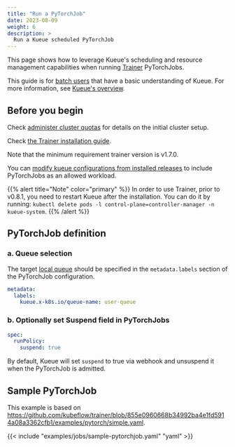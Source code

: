 ```yaml
---
title: "Run a PyTorchJob"
date: 2023-08-09
weight: 6
description: >
  Run a Kueue scheduled PyTorchJob
---
```


This page shows how to leverage Kueue's scheduling and resource management capabilities when running [Trainer](https://www.kubeflow.org/docs/components/training/pytorch/) PyTorchJobs.

This guide is for [batch users](/docs/tasks#batch-user) that have a basic understanding of Kueue. For more information, see [Kueue's overview](/docs/overview).

## Before you begin

Check [administer cluster quotas](/docs/tasks/manage/administer_cluster_quotas) for details on the initial cluster setup.

Check [the Trainer installation guide](https://www.kubeflow.org/docs/components/training/installation/).

Note that the minimum requirement trainer version is v1.7.0.

You can [modify kueue configurations from installed releases](/docs/installation#install-a-custom-configured-released-version) to include PyTorchJobs as an allowed workload.

{{% alert title="Note" color="primary" %}}
In order to use Trainer, prior to v0.8.1, you need to restart Kueue after the installation.
You can do it by running: `kubectl delete pods -l control-plane=controller-manager -n kueue-system`.
{{% /alert %}}

## PyTorchJob definition

### a. Queue selection

The target [local queue](/docs/concepts/local_queue) should be specified in the `metadata.labels` section of the PyTorchJob configuration.

```yaml
metadata:
  labels:
    kueue.x-k8s.io/queue-name: user-queue
```

### b. Optionally set Suspend field in PyTorchJobs

```yaml
spec:
  runPolicy:
    suspend: true
```

By default, Kueue will set `suspend` to true via webhook and unsuspend it when the PyTorchJob is admitted.

## Sample PyTorchJob

This example is based on https://github.com/kubeflow/trainer/blob/855e0960668b34992ba4e1fd5914a08a3362cfb1/examples/pytorch/simple.yaml.

{{< include "examples/jobs/sample-pytorchjob.yaml" "yaml" >}}
